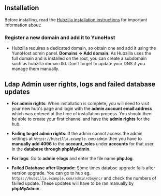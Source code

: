 ## Installation
Before installing, read the [Hubzilla installation instructions](https://framagit.org/hubzilla/core/blob/master/install/INSTALL.txt) for important information about:

### Register a new domain and add it to YunoHost
- Hubzilla requires a dedicated domain, so obtain one and add it using the YunoHost admin panel. **Domains -> Add domain**. As Hubzilla uses the full domain and is installed on the root, you can create a subdomain such as hubzilla.domain.tld. Don't forget to update your DNS if you manage them manually.

## Ldap Admin user rights, logs and failed database updates

- **For admin rights**: When installation is complete, you will need to visit your new hub's page and login with the **admin account email address** which was entered at the time of installation process. You should then be able to create your first channel and have the **admin rights** for the hub.

- **Failing to get admin rights**: If the admin cannot access the admin settings at `https://hubzilla.example.com/admin` then you have to **manually add 4096** to the **account_roles** under **accounts** for that user in the **database through phpMyAdmin**.

- **For logs**: Go to **admin->logs** and enter the file name **php.log**.

- **Failed Database after Upgrade:** Some times databse upgrade fails after version upgrade. You can go to hub eg. `https://hubzilla.example.com/admin/dbsync/` and check the numbers of failled update. These updates will have to be ran manually by **phpMyAdmin**.
